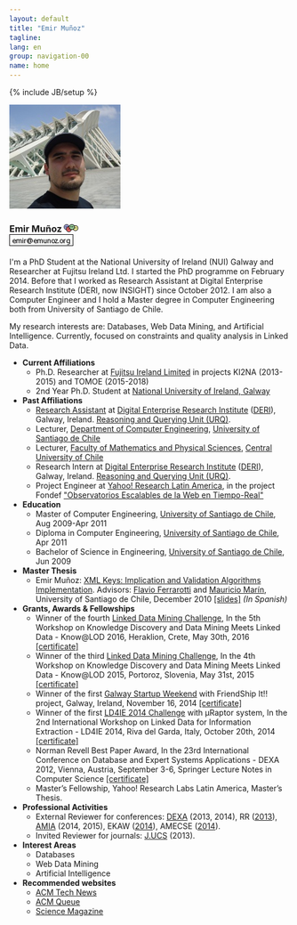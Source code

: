 ```yaml
---
layout: default
title: "Emir Muñoz"
tagline: 
lang: en
group: navigation-00
name: home
---
```

{% include JB/setup %}

<!-- ## Contact Information -->

<div class="bs-component">
	<div class="jumbotron">
		<div class="row">
			<div class="col-lg-3 text-center">
				<img id="image_main" alt="My photo" width="200" height="187" src="./images/DSC02506-3.JPG">
				<h3>
					<span property="foaf:title"></span>
					<span property="foaf:givenname">Emir</span>
					<span property="foaf:familyName">Muñoz</span>
					<a target="_self" href="./foaf.xml"><img width="26" border="0" height="14" title="FOAF file of: Emir Muñoz" alt="FOAF file of: Emir Muñoz" src="./images/foaf.gif"></a>
					<br>
					<a href="mailto:emir at emunoz dot org"><img alt="email" src="./images/mail.png"></a>
				</h3>
			</div>
			<div class="col-lg-9">
				<div class="span4">
					<p>I'm a PhD Student at the National University of Ireland (NUI) Galway and Researcher at Fujitsu Ireland Ltd. I started the PhD programme on February 2014.
					Before that I worked as Research Assistant at Digital Enterprise Research Institute (DERI, now INSIGHT) since October 2012. I am also a Computer Engineer and I hold a Master degree in Computer 
					Engineering both from University of Santiago de Chile.</p>
					<p>My research interests are: Databases, Web Data Mining, and Artificial Intelligence. Currently, focused on constraints and quality analysis in Linked Data.</p>
				</div>
			</div>
		</div>
	</div>
</div>

<div class="bs-component">
	<ul>
		<li><b>Current Affiliations</b>
		<ul>
			<li>Ph.D. Researcher at <a target="_blank" href="http://www.fujitsu.com/ie/">Fujitsu Ireland Limited</a> in projects KI2NA (2013-2015) and TOMOE (2015-2018)</li>
			<li>2nd Year Ph.D. Student at <a target="_blank" href="http://www.nuigalway.ie/">National University of Ireland, Galway</a></li>
		</ul>
		</li>
		<li><b>Past Affiliations</b>
		<ul>
			<li><a target="_blank" href="http://www.deri.ie/users/emir-munoz">Research Assistant</a> at <a target="_blank" href="http://www.deri.ie/">Digital Enterprise Research Institute</a> (<a target="_blank" href="http://www.deri.ie/">DERI</a>), Galway, Ireland. <a target="_blank" href="http://urq.deri.ie/">Reasoning and Querying Unit (URQ)</a>.</li>
			<li>Lecturer, <a target="_blank" href="http://www.informatica.usach.cl/">Department of Computer Engineering</a>, <a target="_blank" href="http://www.usach.cl/">University of Santiago de Chile</a></li>
			<li>Lecturer, <a target="_blank" href="http://ucentral.cl/prontus_ucentral2012/site/edic/base/port/fcfm.html">Faculty of Mathematics and Physical Sciences</a>, <a target="_blank" href="http://www.ucentral.cl/prontus_ucentral/site/edic/base/port/inicio.html">Central University of Chile</a></li>
			<li>Research Intern at <a target="_blank" href="http://www.deri.ie/">Digital Enterprise Research Institute</a> (<a target="_blank" href="http://www.deri.ie/">DERI</a>), Galway, Ireland. <a target="_blank" href="http://urq.deri.ie/">Reasoning and Querying Unit (URQ)</a>.</li>
			<li>Project Engineer at <a target="_blank" href="http://labs.yahoo.com/location/santiago/">Yahoo! Research Latin America</a>, in the project Fondef <a target="_blank" href="http://www.conicyt.cl/fondef/2010/11/12/proyecto-fondef-%E2%80%9Cobservatorios-escalables-de-la-web-en-tiempo-real%E2%80%9D/">"Observatorios Escalables de la Web en Tiempo-Real"</a></li>
		</ul>
		</li>
		<li><b>Education</b>
		<ul>
			<li>Master of Computer Engineering, <a target="_blank" href="http://www.informatica.usach.cl/">University of Santiago de Chile</a>, Aug 2009-Apr 2011</li>
			<li>Diploma in Computer Engineering, <a target="_blank" href="http://www.informatica.usach.cl/">University of Santiago de Chile</a>, Apr 2011</li>
			<li>Bachelor of Science in Engineering, <a target="_blank" href="http://www.informatica.usach.cl/">University of Santiago de Chile</a>, Jun 2009</li>
		</ul>
		</li>
		<li><b>Master Thesis</b>
		<ul>
			<li>Emir Muñoz: <a target="_blank" href="publications/files/master-thesis-2011.pdf">XML Keys: Implication and Validation Algorithms Implementation</a>. Advisors: <a target="_blank" href="https://www.scch.at/de/team/person_id/189/field/0/category/0">Flavio Ferrarotti</a> and <a target="_blank" href="http://www.dcc.uchile.cl/%7Emmarin/">Mauricio Marín</a>, University of Santiago de Chile, December 2010 <a href="publications/files/master-thesis-2011-slides.pdf">[slides]</a> <i>(In Spanish)</i></li>
		</ul>
		</li>
		<li><b>Grants, Awards &amp; Fellowships</b>
		<ul>
			<!-- <span class="label label-info">NEW</span> -->
			<li>Winner of the fourth <a href="http://knowalod2016.informatik.uni-mannheim.de/en/linked-data-mining-challenge/">Linked Data Mining Challenge</a>, In the 5th Workshop on Knowledge Discovery and Data Mining Meets Linked Data - Know@LOD 2016, Heraklion, Crete, May 30th, 2016 <a href="publications/files/LDM2016_Challenge_Award.pdf">[certificate]</a></li>
            <li>Winner of the third <a href="http://knowalod2015.informatik.uni-mannheim.de/en/linkeddataminingchallenge/">Linked Data Mining Challenge</a>, In the 4th Workshop on Knowledge Discovery and Data Mining Meets Linked Data - Know@LOD 2015, Portoroz, Slovenia, May 31st, 2015 <a href="publications/files/LDM2015_Challenge_Award.pdf">[certificate]</a></li>
            <li>Winner of the first <a href="http://www.up.co/communities/ireland/galway/blog/friendship-wins-first-galway-startup-weekend-paired-purchasing-service">Galway Startup Weekend</a> with FriendShip It!! project, Galway, Ireland, November 16, 2014 <a href="projects/files/swGalway.pdf">[certificate]</a></li>
			<li>Winner of the first <a href="http://oak.dcs.shef.ac.uk/ld4ie2014/AWARDS.html">LD4IE 2014 Challenge</a> with μRaptor system, In the 2nd International Workshop on Linked Data for Information Extraction - LD4IE 2014, Riva del Garda, Italy, October 20th, 2014 <a href="publications/files/LD4IE2014_Challenge_Award.pdf">[certificate]</a></li>
			<li>Norman Revell Best Paper Award, In the 23rd International Conference on Database and Expert Systems Applications - DEXA 2012, Vienna, Austria, September 3-6, Springer Lecture Notes in Computer Science <a href="publications/files/BPA-DEXA2012.pdf">[certificate]</a></li>
			<li>Master&rsquo;s Fellowship, Yahoo! Research Labs Latin America, Master&rsquo;s Thesis.</li>
		</ul>
		</li>
		<li><b>Professional Activities</b>
		<ul>
			<li>External Reviewer for conferences: <a href="http://www.dexa.org/" target="_blank">DEXA</a> (2013, 2014), RR (<a href="http://rr2013.uni-mannheim.de/" target="_blank">2013</a>), <a href="http://www.amia.org/" target="_blank">AMIA</a> (2014, 2015), EKAW (<a href="http://www.ida.liu.se/conferences/EKAW14/home.html" target="_blank">2014</a>), AMECSE (<a href="http://2014.amecse-conferences.org/" target="_blank">2014</a>).</li>
			<li>Invited Reviewer for journals: <a href="http://www.jucs.org/" target="_blank">J.UCS</a> (2013).</li>
		</ul>
		</li>
		<li><b>Interest Areas</b>
		<ul>
			<li>Databases</li>
			<li>Web Data Mining</li>
			<li>Artificial Intelligence</li>
		</ul>
		</li>
		<li><b>Recommended websites</b>
		<ul>
			<li><a target="_blank" href="http://technews.acm.org/">ACM Tech News </a></li>
			<li><a target="_blank" href="http://queue.acm.org/">ACM Queue </a></li>
			<li><a target="_blank" href="http://www.sciencemag.org/magazine.dtl">Science Magazine</a></li>
		</ul>
		</li>
	</ul>
</div>
